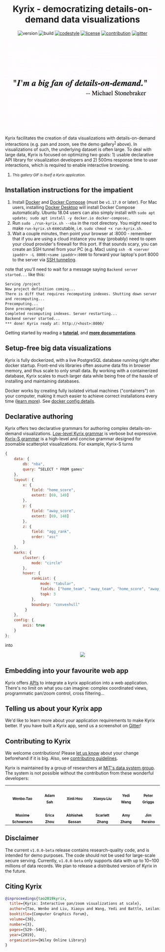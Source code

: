 <h1 align="center" style="border-bottom: none;"> Kyrix - democratizing details-on-demand data visualizations </h1>

<p align="center">
<img src="https://img.shields.io/badge/release-v1.0.0--beta-orange" alt="version"/>
<img src="https://travis-ci.org/tracyhenry/Kyrix.svg?branch=master" alt="build"/>
<a href="https://github.com/prettier/prettier" target="_blank"><img src="https://img.shields.io/badge/code_style-prettier-ff69b4.svg" alt="codestyle"/></a>
<a href="https://github.com/tracyhenry/Kyrix/blob/master/LICENSE" target="_blank"><img src="https://img.shields.io/apm/l/atomic-design-ui.svg" alt="license"/></a>
<a href="https://github.com/tracyhenry/Kyrix/wiki/How-to-Contribute" target="_blank"><img src="https://img.shields.io/badge/contributions-welcome-brightgreen.svg?style=flat" alt="contribution"/></a>
<a href="https://gitter.im/kyrix-mit/kyrix" target="_blank"><img src="https://img.shields.io/badge/chat-gitter-yellow" alt="gitter"/></a>
</p>

<p align="center">
  <img src="https://github.com/tracyhenry/Kyrix-gallery/blob/master/gallery.gif" width="700" />
</p>

Kyrix facilitates the creation of data visualizations with details-on-demand interactions (e.g. pan and zoom, see the demo gallery<sup>[1](#f1)</sup> above). In visualizations of such, the underlying dataset is often large. To deal with large data, Kyrix is focused on optimizing two goals: 1) usable declarative API library for visualization developers and 2) 500ms response time to user interactions, which is required to enable interactive browsing. 

   1. <small id="f1"> _This gallery GIF is itself a Kyrix application._ </small>

## Installation instructions for the impatient

1. Install [Docker](https://docs.docker.com/engine/install/) and [Docker Compose](https://docs.docker.com/compose/install/) (must be `v1.17.0` or later). For Mac users, installing [Docker Desktop](https://docs.docker.com/docker-for-mac/install/) will install Docker Compose automatically. Ubuntu 18.04 users can also simply install with `sudo apt update; sudo apt install -y docker.io docker-compose;`.
2. Run `sudo ./run-kyrix.sh --nba` in the root directory. You might need to make `run-kyrix.sh` executable, i.e. `sudo chmod +x run-kyrix.sh`.  
3. Wait a couple minutes, then point your browser at <ip address>:8000 - remember that if you are using a cloud instance you may (probably) need to open your cloud provider's firewall for this port. If that sounds scary, you can create an SSH tunnel from your PC (e.g. Mac) using `ssh -N <server ipaddr> -L 8000:<same ipaddr>:8000` to forward your laptop's port 8000 to the server via [SSH tunneling](https://www.tecmint.com/create-ssh-tunneling-port-forwarding-in-linux/). 

note that you'll need to wait for a message saying `Backend server started...` like this:
```
Serving /project
New project definition coming...
There is diff that requires recomputing indexes. Shutting down server and recomputing...
Precomputing...
Done precomputing!
Completed recomputing indexes. Server restarting...
Backend server started...
*** done! Kyrix ready at: http://<host>:8000/
```

Getting started by reading a [**tutorial**](https://github.com/tracyhenry/Kyrix/wiki/Tutorial), and [**more documentations**](https://github.com/tracyhenry/Kyrix/wiki).

## Setup-free big data visualizations
Kyrix is fully dockerized, with a live PostgreSQL database running right after docker startup. Front-end vis libraries often assume data fits in browser memory, and thus scale to only small data. By working with a containerized database, Kyrix scales to much larger data while being free of the hassle of installing and maintaining databases. 

Docker works by creating fully isolated virtual machines ("containers") on your computer, making it much
easier to achieve correct installations every time ([learn more](https://opensource.com/resources/what-docker)). See [docker config details](https://github.com/tracyhenry/Kyrix/wiki/Docker-Config-Details). 

## Declarative authoring
Kyrix offers two declarative grammars for authoring complex details-on-demand visualizations. [Low-level Kyrix grammar](https://github.com/tracyhenry/Kyrix/wiki/API-Reference) is verbose but expressive. [Kyrix-S grammar](https://github.com/tracyhenry/Kyrix/wiki/Kyrix%E2%80%90S-API-Reference) is a high-level and concise grammar designed for zoomable scatterplot visualizations. For example, Kyrix-S turns
```javascript
{
    data: {  
        db: "nba",  
        query: “SELECT * FROM games"  
    },  
    layout: {  
        x: {  
            field: "home_score",  
            extent: [69, 149]  
        },  
        y: {  
            field: "away_score",  
            extent: [69, 148]  
        },  
        z: {  
            field: "agg_rank",  
            order: "asc"  
        }  
    },  
    marks: {  
        cluster: {  
            mode: "circle"
        },  
        hover: {  
            rankList: {  
                mode: "tabular",  
                fields: ["home_team", "away_team", "home_score", "away_score"],  
                topk: 3  
            },  
            boundary: "convexhull"  
         }  
    },  
    config: {  
        axis: true  
    }  
};
```
into
<p align="center">
<a href="https://github.com/tracyhenry/Kyrix/tree/master/compiler/examples/nba_cmv">
<img src="https://media.giphy.com/media/d7xqGWf1Q4sftNOuZd/giphy.gif" width = "375"/>
</a>
</p>

## Embedding into your favourite web app
Kyrix offers [APIs](https://github.com/tracyhenry/Kyrix/wiki/Web-Embedding) to integrate a kyrix application into a web application. There's no limit on what you can imagine: complex coordinated views, programmatic pan/zoom control, cross filtering...  

## Telling us about your Kyrix app
We'd like to learn more about your application requirements to make Kyrix better. If you have built a Kyrix app, send us a screenshot on [Gitter](https://gitter.im/kyrix-mit/kyrix)!

## Contributing to Kyrix
We welcome contributions! Please [let us know](https://gitter.im/kyrix-mit/kyrix) about your change beforehand if it is big. Also, see [contributing guidelines](https://github.com/tracyhenry/Kyrix/wiki/How-to-Contribute). 

Kyrix is maintained by a group of researchers at [MIT's data system group](http://dsg.csail.mit.edu/). The system is not possible without the contribution from these wonderful developers:
<table>
  <tr>
    <td align="center"><a href="https://github.com/tracyhenry"><img src="https://avatars2.githubusercontent.com/u/5410441?s=460&v=4" width="70px;" alt=""/><br /><sub><b>Wenbo Tao</b></sub></a><br /></td>
    <td align="center"><a href="https://github.com/asah"><img src="https://avatars3.githubusercontent.com/u/140002?s=400&v=4" width="70px;" alt=""/><br /><sub><b>Adam Sah</b></sub></a><br /></td>
    <td align="center"><a href="https://github.com/houxinli"><img src="https://avatars2.githubusercontent.com/u/23057640?s=460&u=9a5f5bb1fef5b1ea70b04157827ec6d9da0438d5&v=4" width="70px;" alt=""/><br /><sub><b>Xinli Hou</b></sub></a><br /></td>
    <td align="center"><a href="https://github.com/xiaoyu4321"><img src="https://avatars1.githubusercontent.com/u/29280476?s=460&u=446b5fec827ab6a6b1873b7f064cb4278b0c0179&v=4" width="70px;" alt=""/><br /><sub><b>Xiaoyu Liu</b></sub></a><br /></td>
    <td align="center"><a href="https://github.com/yediwang"><img src="https://avatars0.githubusercontent.com/u/31806079?s=460&u=569fb50cd58c0033932381f513f703e1f2dcca36&v=4" width="70px;" alt=""/><br /><sub><b>Yedi Wang</b></sub></a><br /></td>
    <td align="center"><a href="https://github.com/peterg17"><img src="https://avatars1.githubusercontent.com/u/2456071?s=460&u=4996c118f8e54c76c8c10839d6992cad3e6fdf5b&v=4" width="70px;" alt=""/><br /><sub><b>Peter Griggs</b></sub></a><br /</td>
  </tr>
  <tr>
        <td align="center"><a href="https://github.com/mschoema"><img src="https://avatars0.githubusercontent.com/u/32960718?s=460&v=4" width="70px;" alt=""/><br /><sub><b>Maxime Schoemans</b></sub></a><br /></td>
    <td align="center"><a href="https://github.com/ericazhou7"><img src="https://avatars3.githubusercontent.com/u/37673328?s=460&v=4" width="70px;" alt=""/><br /><sub><b>Erica Zhou</b></sub></a><br /></td>
    <td align="center"><a href="https://github.com/abhishek-bassan"><img src="https://avatars0.githubusercontent.com/u/7061250?s=460&v=4" width="70px;" alt=""/><br /><sub><b>Abhishek Bassan</b></sub></a><br /></td>
    <td align="center"><a href="https://github.com/ScarlettZ98"><img src="https://avatars3.githubusercontent.com/u/31007583?s=460&u=ab9b1b1720de52a06259757a1dd0331a879bbabc&v=4" width="70px;" alt=""/><br /><sub><b>Scarlett Zhang</b></sub></a><br /></td>
    <td align="center"><a href="https://github.com/amyzhaang"><img src="https://avatars3.githubusercontent.com/u/26984692?s=460&v=4" width="70px;" alt=""/><br /><sub><b>Amy Zhang</b></sub></a><br /></td>
    <td align="center"><a href="https://github.com/jperaino"><img src="https://avatars0.githubusercontent.com/u/7572179?s=460&u=6d57f8dd49e1c1cdf0f9ce42bb33803f8d777348&v=4" width="70px;" alt=""/><br /><sub><b>Jim Peraino</b></sub></a><br /></td>

  </tr>
  
</table>

## Disclaimer
The current `v1.0.0-beta` release contains research-quality code, and is intended for demo purposes. The code should not be used for large-scale secure serving. Currently, `v1.0.0-beta` only supports data with up to 10~100 millions of data records. We plan to release a distributed version of Kyrix in the future. 

## Citing Kyrix
```bibtex
@inproceedings{tao2019kyrix,
  title={Kyrix: Interactive pan/zoom visualizations at scale},
  author={Tao, Wenbo and Liu, Xiaoyu and Wang, Yedi and Battle, Leilani and Demiralp, {\c{C}}a{\u{g}}atay and Chang, Remco and Stonebraker, Michael},
  booktitle={Computer Graphics Forum},
  volume={38},
  number={3},
  pages={529--540},
  year={2019},
  organization={Wiley Online Library}
}
```

